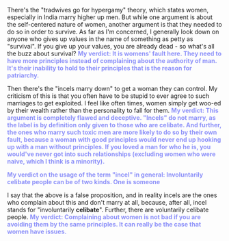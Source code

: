 There's the "tradwives go for hypergamy" theory, which states women, especially in India marry higher up men. But while one argument is about the self-centered nature of women, another argument is that they needed to do so in order to survive. As far as I'm concerned, I generally look down on anyone who gives up values in the name of something as petty as "survival". If you give up your values, you are already dead - so what's all the buzz about survival? <span style="color:#8c90f9"><b>My verdict: It is womens' fault here. They need to have more principles instead of complaining about the authority of man. It's their inability to hold to their principles that is the reason for patriarchy.</b></span>

Then there's the "incels marry down" to get a woman they can control. My criticism of this is that you often have to be stupid to ever agree to such marriages to get exploited. I feel like often times, women simply get woo-ed by their wealth rather than the personality to fall for them. <span style="color:#8c90f9"><b>My verdict: This argument is completely flawed and deceptive. "Incels" do not marry, as the label is by definition only given to those who are celibate. And further, the ones who marry such toxic men are more likely to do so by their own fault, because a woman with good principles would never end up hooking up with a man without principles. If you loved a man for who he is, you would've never got into such relationships (excluding women who were naive, which I think is a minority).</b></span>

<span style="color:#8c90f9"><b>My verdict on the usage of the term "incel" in general: Involuntarily celibate people can be of two kinds. One is someone</b></span>

I say that the above is a false proposition, and in reality incels are the ones who complain about this and don't marry at all, because, after all, incel stands for "involuntarily **celibate**". Further, there are voluntarily celibate people. <span style="color:#8c90f9"><b>My verdict: Complaining about women is not bad if you are avoiding them by the same principles. It can really be the case that women have issues.</b></span>

